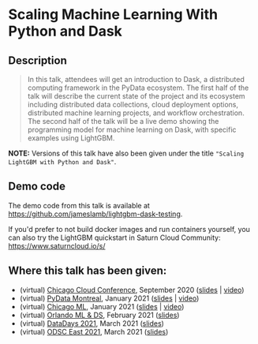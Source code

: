 # Scaling Machine Learning With Python and Dask

## Description

> In this talk, attendees will get an introduction to Dask, a distributed computing framework in the PyData ecosystem. The first half of the talk will describe the current state of the project and its ecosystem including distributed data collections, cloud deployment options, distributed machine learning projects, and workflow orchestration. The second half of the talk will be a live demo showing the programming model for machine learning on Dask, with specific examples using LightGBM.

**NOTE:** Versions of this talk have also been given under the title `"Scaling LightGBM with Python and Dask"`.

## Demo code

The demo code from this talk is available at https://github.com/jameslamb/lightgbm-dask-testing.

If you'd prefer to not build docker images and run containers yourself, you can also try the LightGBM quickstart in Saturn Cloud Community: https://www.saturncloud.io/s/

## Where this talk has been given:

* (virtual) [Chicago Cloud Conference](https://www.chicagocloudconference.com/), September 2020 ([slides](https://docs.google.com/presentation/d/1JOKOic-zIqp20vDA8_Jx2XrQ65edowxGb9RiN5b4WY8/edit?usp=sharing) | [video](https://www.youtube.com/watch?v=qglSZktDz40&t=1800s))
* (virtual) [PyData Montreal](https://www.meetup.com/PyData-MTL/events/275543323/), January 2021 ([slides](https://docs.google.com/presentation/d/1djy022s4t6HbPxZEcNuFxbJJMQMW9NQCBluvAA9NK-Y/edit?usp=sharing) | [video](https://www.youtube.com/watch?v=vajaT1FNP6I))
* (virtual) [Chicago ML](https://www.meetup.com/Chicago-ML/events/275314043/), January 2021 ([slides](https://docs.google.com/presentation/d/1NNVcd0wQe5Dz8hbbV36065AczRL_Ugre0NaPa1BTSRw/edit?usp=sharing) | [video](https://www.youtube.com/watch?v=hK4fiXz8zXM))
* (virtual) [Orlando ML & DS](https://www.meetup.com/Orlando-MLDS/events/276267258/), February 2021 ([slides](https://docs.google.com/presentation/d/1Z0lDBYIIiLMxypP_FEauyQJg1fzFWMsk2YsDZs4vKyQ/edit?usp=sharing))
* (virtual) [DataDays 2021](https://sg.com.mx/dataday/session/workshop-scaling-lightgbm-with-python-and-dask/), March 2021 ([slides](https://docs.google.com/presentation/d/16P-kTtCIBTe9LnEm-7kM-pZwVKrdiTSeeBOL7yoHYfU/edit?usp=sharing))
* (virtual) [ODSC East 2021](https://odsc.com/speakers/scaling-machine-learning-with-dask/), March 2021 ([slides](https://docs.google.com/presentation/d/12ZG8miqTldOpprrjKw6G7vP-PP2Xs0e8mjc2qwPCt6I/edit?usp=sharing))
